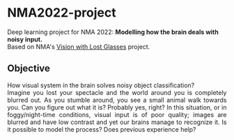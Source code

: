 # NMA2022-project
Deep learning project for NMA 2022: **Modelling how the brain deals with noisy input.** <br/> Based on NMA's [Vision with Lost Glasses](https://deeplearning.neuromatch.io/projects/Neuroscience/blurry_vision.html) project. 

## Objective

<p align="justify"> How visual system in the brain solves noisy object classification? <br/> Imagine you lost your spectacle and the world around you is completely blurred out. As you stumble around, you see a small animal walk towards you. Can you figure out what it is? Probably yes, right? In this situation, or in foggy/night-time conditions, visual input is of poor quality; images are blurred and have low contrast and yet our brains manage to recognize it. Is it possible to model the process? Does previous experience help? </p>
